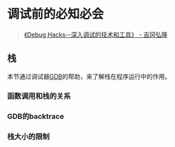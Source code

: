 # 调试前的必知必会

> [《Debug Hacks--深入调试的技术和工具》 - 吉冈弘隆](https://1drv.ms/b/s!AkcJSyT7tq80clf1-pjOCricrUs?e=xIJL0b)

## 栈

本节通过调试器[GDB](../../../demos/gdb/README.md)的帮助，来了解栈在程序运行中的作用。

### 函数调用和栈的关系
### GDB的backtrace
### 栈大小的限制



